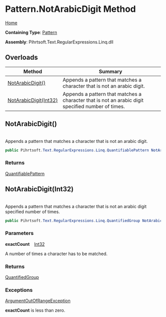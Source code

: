 # Pattern\.NotArabicDigit Method

[Home](../../../../../../README.md)

**Containing Type**: [Pattern](../README.md)

**Assembly**: Pihrtsoft\.Text\.RegularExpressions\.Linq\.dll

## Overloads

| Method | Summary |
| ------ | ------- |
| [NotArabicDigit()](#Pihrtsoft_Text_RegularExpressions_Linq_Pattern_NotArabicDigit) | Appends a pattern that matches a character that is not an arabic digit\. |
| [NotArabicDigit(Int32)](#Pihrtsoft_Text_RegularExpressions_Linq_Pattern_NotArabicDigit_System_Int32_) | Appends a pattern that matches a character that is not an arabic digit specified number of times\. |

## NotArabicDigit\(\) <a id="Pihrtsoft_Text_RegularExpressions_Linq_Pattern_NotArabicDigit"></a>

\
Appends a pattern that matches a character that is not an arabic digit\.

```csharp
public Pihrtsoft.Text.RegularExpressions.Linq.QuantifiablePattern NotArabicDigit()
```

### Returns

[QuantifiablePattern](../../QuantifiablePattern/README.md)

## NotArabicDigit\(Int32\) <a id="Pihrtsoft_Text_RegularExpressions_Linq_Pattern_NotArabicDigit_System_Int32_"></a>

\
Appends a pattern that matches a character that is not an arabic digit specified number of times\.

```csharp
public Pihrtsoft.Text.RegularExpressions.Linq.QuantifiedGroup NotArabicDigit(int exactCount)
```

### Parameters

**exactCount** &ensp; [Int32](https://docs.microsoft.com/en-us/dotnet/api/system.int32)

A number of times a character has to be matched\.

### Returns

[QuantifiedGroup](../../QuantifiedGroup/README.md)

### Exceptions

[ArgumentOutOfRangeException](https://docs.microsoft.com/en-us/dotnet/api/system.argumentoutofrangeexception)

**exactCount** is less than zero\.


